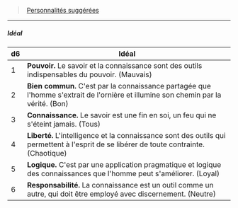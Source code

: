 ﻿---
!PersonalityIdealItem
Table: >+
  |d6|Idéal|

  |---|---|

  |1|**Pouvoir.** Le savoir et la connaissance sont des <!--br-->outils indispensables du pouvoir. (Mauvais)|

  |2|**Bien commun.** C'est par la connaissance <!--br-->partagée que l'homme s'extrait de l'ornière et <!--br-->illumine son chemin par la vérité. (Bon)|

  |3|**Connaissance.** Le savoir est une fin en soi, un <!--br-->feu qui ne s'éteint jamais. (Tous)|

  |4|**Liberté.** L'intelligence et la connaissance sont <!--br-->des outils qui permettent à l'esprit de se libérer <!--br-->de toute contrainte. (Chaotique)|

  |5|**Logique.** C'est par une application <!--br-->pragmatique et logique des connaissances que <!--br-->l'homme peut s'améliorer. (Loyal)|

  |6|**Responsabilité.** La connaissance est un outil <!--br-->comme un autre, qui doit être employé avec <!--br-->discernement. (Neutre)|

Id: background_erudit_hd.md#idéal
ParentLink: background_erudit_hd.md#personnalités-suggérées
Name: Idéal
ParentName: Personnalités suggérées
NameLevel: 5
Attributes:
  Name: Idéal
  Markdown: >+
    ##### <!--Name-->Idéal<!--/Name-->


    |d6|Idéal|

    |---|---|

    |1|**Pouvoir.** Le savoir et la connaissance sont des <!--br-->outils indispensables du pouvoir. (Mauvais)|

    |2|**Bien commun.** C'est par la connaissance <!--br-->partagée que l'homme s'extrait de l'ornière et <!--br-->illumine son chemin par la vérité. (Bon)|

    |3|**Connaissance.** Le savoir est une fin en soi, un <!--br-->feu qui ne s'éteint jamais. (Tous)|

    |4|**Liberté.** L'intelligence et la connaissance sont <!--br-->des outils qui permettent à l'esprit de se libérer <!--br-->de toute contrainte. (Chaotique)|

    |5|**Logique.** C'est par une application <!--br-->pragmatique et logique des connaissances que <!--br-->l'homme peut s'améliorer. (Loyal)|

    |6|**Responsabilité.** La connaissance est un outil <!--br-->comme un autre, qui doit être employé avec <!--br-->discernement. (Neutre)|

  Table: >+
    |d6|Idéal|

    |---|---|

    |1|**Pouvoir.** Le savoir et la connaissance sont des <!--br-->outils indispensables du pouvoir. (Mauvais)|

    |2|**Bien commun.** C'est par la connaissance <!--br-->partagée que l'homme s'extrait de l'ornière et <!--br-->illumine son chemin par la vérité. (Bon)|

    |3|**Connaissance.** Le savoir est une fin en soi, un <!--br-->feu qui ne s'éteint jamais. (Tous)|

    |4|**Liberté.** L'intelligence et la connaissance sont <!--br-->des outils qui permettent à l'esprit de se libérer <!--br-->de toute contrainte. (Chaotique)|

    |5|**Logique.** C'est par une application <!--br-->pragmatique et logique des connaissances que <!--br-->l'homme peut s'améliorer. (Loyal)|

    |6|**Responsabilité.** La connaissance est un outil <!--br-->comme un autre, qui doit être employé avec <!--br-->discernement. (Neutre)|

AttributesDictionary: >+
  Name: Idéal

  Markdown: >+

    ##### <!--Name-->Idéal<!--/Name-->





    |d6|Idéal|



    |---|---|



    |1|**Pouvoir.** Le savoir et la connaissance sont des <!--br-->outils indispensables du pouvoir. (Mauvais)|



    |2|**Bien commun.** C'est par la connaissance <!--br-->partagée que l'homme s'extrait de l'ornière et <!--br-->illumine son chemin par la vérité. (Bon)|



    |3|**Connaissance.** Le savoir est une fin en soi, un <!--br-->feu qui ne s'éteint jamais. (Tous)|



    |4|**Liberté.** L'intelligence et la connaissance sont <!--br-->des outils qui permettent à l'esprit de se libérer <!--br-->de toute contrainte. (Chaotique)|



    |5|**Logique.** C'est par une application <!--br-->pragmatique et logique des connaissances que <!--br-->l'homme peut s'améliorer. (Loyal)|



    |6|**Responsabilité.** La connaissance est un outil <!--br-->comme un autre, qui doit être employé avec <!--br-->discernement. (Neutre)|



  Table: >+

    |d6|Idéal|



    |---|---|



    |1|**Pouvoir.** Le savoir et la connaissance sont des <!--br-->outils indispensables du pouvoir. (Mauvais)|



    |2|**Bien commun.** C'est par la connaissance <!--br-->partagée que l'homme s'extrait de l'ornière et <!--br-->illumine son chemin par la vérité. (Bon)|



    |3|**Connaissance.** Le savoir est une fin en soi, un <!--br-->feu qui ne s'éteint jamais. (Tous)|



    |4|**Liberté.** L'intelligence et la connaissance sont <!--br-->des outils qui permettent à l'esprit de se libérer <!--br-->de toute contrainte. (Chaotique)|



    |5|**Logique.** C'est par une application <!--br-->pragmatique et logique des connaissances que <!--br-->l'homme peut s'améliorer. (Loyal)|



    |6|**Responsabilité.** La connaissance est un outil <!--br-->comme un autre, qui doit être employé avec <!--br-->discernement. (Neutre)|



---
> [Personnalités suggérées](hd_background_erudit_personnalites_suggerees.md)

---

##### Idéal

|d6|Idéal|
|---|---|
|1|**Pouvoir.** Le savoir et la connaissance sont des outils indispensables du pouvoir. (Mauvais)|
|2|**Bien commun.** C'est par la connaissance partagée que l'homme s'extrait de l'ornière et illumine son chemin par la vérité. (Bon)|
|3|**Connaissance.** Le savoir est une fin en soi, un feu qui ne s'éteint jamais. (Tous)|
|4|**Liberté.** L'intelligence et la connaissance sont des outils qui permettent à l'esprit de se libérer de toute contrainte. (Chaotique)|
|5|**Logique.** C'est par une application pragmatique et logique des connaissances que l'homme peut s'améliorer. (Loyal)|
|6|**Responsabilité.** La connaissance est un outil comme un autre, qui doit être employé avec discernement. (Neutre)|

